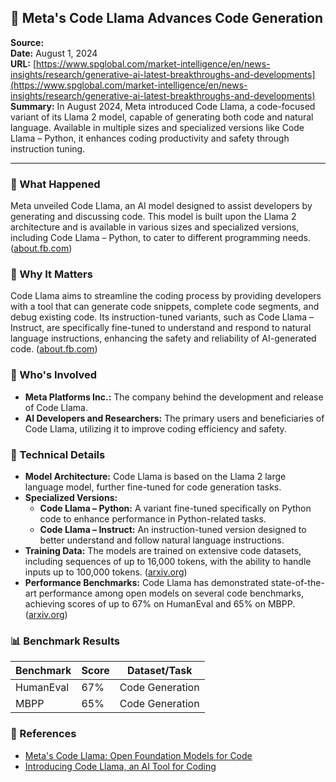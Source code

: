 ## 📰 Meta's Code Llama Advances Code Generation

**Source:**  
**Date:** August 1, 2024  
**URL:** [https://www.spglobal.com/market-intelligence/en/news-insights/research/generative-ai-latest-breakthroughs-and-developments](https://www.spglobal.com/market-intelligence/en/news-insights/research/generative-ai-latest-breakthroughs-and-developments)  
**Summary:** In August 2024, Meta introduced Code Llama, a code-focused variant of its Llama 2 model, capable of generating both code and natural language. Available in multiple sizes and specialized versions like Code Llama – Python, it enhances coding productivity and safety through instruction tuning.

---

### 🔹 What Happened

Meta unveiled Code Llama, an AI model designed to assist developers by generating and discussing code. This model is built upon the Llama 2 architecture and is available in various sizes and specialized versions, including Code Llama – Python, to cater to different programming needs. ([about.fb.com](https://about.fb.com/news/2023/08/code-llama-ai-for-coding?utm_source=openai))

### 🔹 Why It Matters

Code Llama aims to streamline the coding process by providing developers with a tool that can generate code snippets, complete code segments, and debug existing code. Its instruction-tuned variants, such as Code Llama – Instruct, are specifically fine-tuned to understand and respond to natural language instructions, enhancing the safety and reliability of AI-generated code. ([about.fb.com](https://about.fb.com/news/2023/08/code-llama-ai-for-coding?utm_source=openai))

### 🔹 Who's Involved

- **Meta Platforms Inc.:** The company behind the development and release of Code Llama.
- **AI Developers and Researchers:** The primary users and beneficiaries of Code Llama, utilizing it to improve coding efficiency and safety.

### 🔹 Technical Details

- **Model Architecture:** Code Llama is based on the Llama 2 large language model, further fine-tuned for code generation tasks.
- **Specialized Versions:**
  - **Code Llama – Python:** A variant fine-tuned specifically on Python code to enhance performance in Python-related tasks.
  - **Code Llama – Instruct:** An instruction-tuned version designed to better understand and follow natural language instructions.
- **Training Data:** The models are trained on extensive code datasets, including sequences of up to 16,000 tokens, with the ability to handle inputs up to 100,000 tokens. ([arxiv.org](https://arxiv.org/abs/2308.12950?utm_source=openai))
- **Performance Benchmarks:** Code Llama has demonstrated state-of-the-art performance among open models on several code benchmarks, achieving scores of up to 67% on HumanEval and 65% on MBPP. ([arxiv.org](https://arxiv.org/abs/2308.12950?utm_source=openai))

### 📊 Benchmark Results

| Benchmark | Score | Dataset/Task    |
|-----------|-------|-----------------|
| HumanEval | 67%   | Code Generation |
| MBPP      | 65%   | Code Generation |

### 🔗 References

- [Meta's Code Llama: Open Foundation Models for Code](https://arxiv.org/abs/2308.12950)
- [Introducing Code Llama, an AI Tool for Coding](https://about.fb.com/news/2023/08/code-llama-ai-for-coding)
